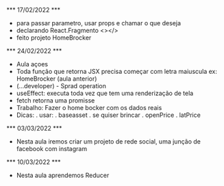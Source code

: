 *** 17/02/2022 ***
- para passar parametro, usar props e chamar o que deseja
- declarando React.Fragmento <></>
- feito projeto HomeBrocker

*** 24/02/2022 ***
- Aula açoes
- Toda função que retorna JSX precisa começar com letra maiuscula ex: HomeBrocker (aula anterior)
- (...developer) - Sprad operation
- useEffect: executa toda vez que tem uma renderização de tela
- fetch retorna uma promisse
- Trabalho: Fazer o home bocker com os dados reais
- Dicas:
    . usar:
    . baseasset
    . se quiser brincar
    . openPrice
    . latPrice

*** 03/03/2022 ***
- Nesta aula iremos criar um projeto de rede social, uma junção de facebook com instagram

*** 10/03/2022 ***
- Nesta aula aprendemos Reducer